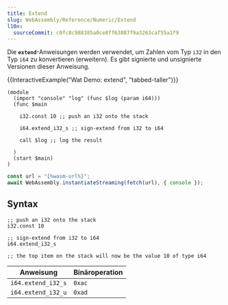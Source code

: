 ```yaml
---
title: Extend
slug: WebAssembly/Reference/Numeric/Extend
l10n:
  sourceCommit: c0fc8c988385a0ce8ff63887f9a3263caf55a1f9
---
```


Die **`extend`**-Anweisungen werden verwendet, um Zahlen vom Typ `i32` in den Typ `i64` zu konvertieren (erweitern). Es gibt signierte und unsignierte Versionen dieser Anweisung.

{{InteractiveExample("Wat Demo: extend", "tabbed-taller")}}

```wat interactive-example
(module
  (import "console" "log" (func $log (param i64)))
  (func $main

    i32.const 10 ;; push an i32 onto the stack

    i64.extend_i32_s ;; sign-extend from i32 to i64

    call $log ;; log the result

  )
  (start $main)
)
```

```js interactive-example
const url = "{%wasm-url%}";
await WebAssembly.instantiateStreaming(fetch(url), { console });
```

## Syntax

```wat
;; push an i32 onto the stack
i32.const 10

;; sign-extend from i32 to i64
i64.extend_i32_s

;; the top item on the stack will now be the value 10 of type i64
```

| Anweisung          | Binäroperation |
| ------------------ | -------------- |
| `i64.extend_i32_s` | `0xac`         |
| `i64.extend_i32_u` | `0xad`         |
